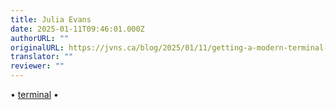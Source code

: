 ```yaml
---
title: Julia Evans
date: 2025-01-11T09:46:01.000Z
authorURL: ""
originalURL: https://jvns.ca/blog/2025/01/11/getting-a-modern-terminal-setup/
translator: ""
reviewer: ""
---
```


• [terminal][1] •

<!-- more -->

[1]: /categories/terminal